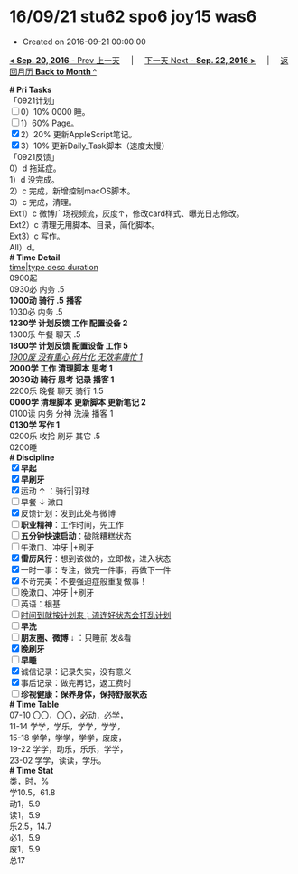 # 16/09/21 stu62 spo6 joy15 was6

- Created on 2016-09-21 00:00:00

[**< Sep. 20, 2016** - Prev 上一天](/lifelogs/2016/09/d20.md) &nbsp; &nbsp; | &nbsp; &nbsp; [下一天 Next - **Sep. 22, 2016 >**](/lifelogs/2016/09/d22.md) &nbsp; &nbsp; |  &nbsp; &nbsp; [返回月历 **Back to Month ^**](/lifelogs/2016/09/index.md)
<br/><div><div><div><div><div><div><div><div><div><div><b># Pri Tasks</b></div><div>「0921计划」</div></div></div></div></div></div><div><input type="checkbox"/>0）10% 0000 睡。</div><div><input type="checkbox"/>1）60% Page。</div><div><input checked="true" type="checkbox"/>2）20% 更新AppleScript笔记。</div><div><input checked="true" type="checkbox"/>3）10% 更新Daily_Task脚本（速度太慢）</div></div></div><div></div><div>「0921反馈」</div><div>0）d 拖延症。</div><div>1）d 没完成。</div><div>2）c 完成，新增控制macOS脚本。</div><div>3）c 完成，清理。</div><div>Ext1）c 微博广场视频流，灰度↑，修改card样式、曝光日志修改。</div></div><div>Ext2）c 清理无用脚本、目录，简化脚本。</div></div><div>Ext3）c 写作。</div><div>All）d。</div><div><div><div><b># Time Detail</b></div></div><div><div><div><u>time|type desc duration</u></div><div>0900起</div><div>0930必 内务 .5</div></div><div><b>1000动 骑行 .5</b> <b>播客</b></div><div><div>1030必 内务 .5</div><div><b>1230学 计划反馈 工作 配置设备 2</b></div><div></div><div>1300乐 午餐 聊天 .5</div><div><b>1800学 计划反馈 配置设备 工作 5</b></div></div><div><i><u>1900废 没有重心 碎片化 无效率庸忙 1</u></i></div><div><b>2000学 工作 清理脚本 思考 1</b></div><div><b>2030动 骑行 思考 记录 播客 1</b></div></div><div>2200乐 晚餐 聊天 骑行 1.5</div><div><b>0000学 清理脚本 更新脚本 更新笔记 2</b></div><div>0100读 内务 分神 洗澡 播客 1</div><div><b>0130学 写作 1</b></div><div>0200乐 收拾 刷牙 其它 .5</div><div><div><div>0200睡</div><div><b># Discipline</b></div><div><div><b><input checked="true" type="checkbox"/>早起</b></div><div><input checked="true" type="checkbox"/><b>早刷牙</b></div><div><input checked="true" type="checkbox"/>运动 ↑ ：骑行|羽球</div></div><div><input type="checkbox"/>早餐 ↓ 漱口</div><div><input checked="true" type="checkbox"/>反馈计划：发到此处与微博</div><div><input type="checkbox"/><b>职业精神</b>：工作时间，先工作</div><div><input type="checkbox"/><b>五分钟快速启动</b>：破除糟糕状态</div><div><input type="checkbox"/>午漱口、冲牙 |+刷牙</div><div><input checked="true" type="checkbox"/><b>雷厉风行</b>：想到该做的，立即做，进入状态</div><div><input checked="true" type="checkbox"/><a dir="ltr"/><a dir="ltr">一时</a>一事：专注，做完一件事，再做下一件</div><div><input checked="true" type="checkbox"/>不苛完美：不要强迫症般重复做事！</div><div><input type="checkbox"/>晚漱口、冲牙 |+刷牙</div><div><input type="checkbox"/>英语：根基</div><div><u><input type="checkbox"/>时间到就按计划来；流连好状态会打乱计划</u></div><div><input type="checkbox"/><b>早洗</b></div><div><b style="font-family:gotham, helvetica, arial, sans-serif;font-size:14px;"><input type="checkbox"/>朋友圈、微博</b> <span style="font-family:gotham, helvetica, arial, sans-serif;font-size:14px;">↓ ：只睡前 发&amp;看</span></div><div><b><input checked="true" type="checkbox"/>晚刷牙</b></div><div><input type="checkbox"/><b>早睡</b></div><div><div><input checked="true" type="checkbox"/>诚信记录：记录失实，没有意义</div><div><input checked="true" type="checkbox"/>事后记录：做完再记，返工费时</div></div><div style="font-family:gotham, helvetica, arial, sans-serif;font-size:14px;"><b><input type="checkbox"/>珍视健康：保养身体，保持舒服状态</b></div><div><b># Time Table</b></div><div>07-10 〇〇，〇〇，必动，必学，</div><div>11-14 学学，学乐，学学，学学，</div><div>15-18 学学，学学，学学，废废，</div><div>19-22 学学，动乐，乐乐，学学，</div><div>23-02 学学，读读，学乐。</div><div><b># Time Stat</b></div><div>类，时，%</div><div>学10.5，61.8</div><div>动1，5.9</div><div>读1，5.9</div><div>乐2.5，14.7</div><div>必1，5.9</div><div>废1，5.9</div><div>总17</div>
